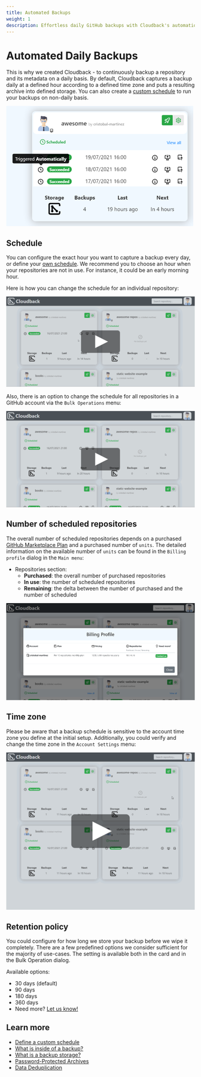 ```yaml
---
title: Automated Backups
weight: 1
description: Effortless daily GitHub backups with Cloudback's automation
---
```


# Automated Daily Backups

This is why we created Cloudback - to continuously backup a repository and its metadata on a daily basis. By default, Cloudback captures a backup daily at a defined hour according to a defined time zone and puts a resulting archive into defined storage. You can also create a [custom schedule](/features/custom-schedule) to run your backups on non-daily basis.

<img src="/static/features/triggered-automatically.png" alt="Backup" width="500"/>

## Schedule

You can configure the exact hour you want to capture a backup every day, or define your [own schedule](/features/custom-schedule). We recommend you to choose an hour when your repositories are not in use. For instance, it could be an early morning hour.

Here is how you can change the schedule for an individual repository:

<p align="center">
  <img src="/static/features/change-backup-schedule.png" data-alt="/static/features/change-backup-schedule.gif"
       alt="Change Backup Schedule" onclick="swapGif(this)" style="cursor: pointer;"/>
</p>

Also, there is an option to change the schedule for all repositories in a GitHub account via the `Bulk Operations` menu:

<p align="center">
  <img src="/static/features/change-schedule-bulk.png" data-alt="/static/features/change-schedule-bulk.gif"
       alt="Change Schedule in a Bulk" onclick="swapGif(this)" style="cursor: pointer;"/>
</p>

## Number of scheduled repositories

The overall number of scheduled repositories depends on a purchased [GitHub Marketplace Plan](https://github.com/marketplace/cloudback) and a purchased number of `units`. The detailed information on the available number of `units` can be found in the `Billing profile` dialog in the `Main menu`:

- Repositories section:
  - **Purchased**: the overall number of purchased repositories
  - **In use**: the number of scheduled repositories
  - **Remaining**: the delta between the number of purchased and the number of scheduled

<img src="/static/features/billing-profile.png" alt="Billing Profile"/>

## Time zone

Please be aware that a backup schedule is sensitive to the account time zone you define at the initial setup. Additionally, you could verify and change the time zone in the `Account Settings` menu:

<p align="center">
  <img src="/static/features/account-time-zone.png" data-alt="/static/features/account-time-zone.gif"
       alt="Change Schedule in a Bulk" onclick="swapGif(this)" style="cursor: pointer;"/>
</p>

## Retention policy

You could configure for how long we store your backup before we wipe it completely. There are a few predefined options we consider sufficient for the majority of use-cases. The setting is available both in the card and in the Bulk Operation dialog.

Available options:
- 30 days (default)
- 90 days
- 180 days
- 360 days
- Need more? [Let us know!](/contact-us)

## Learn more

- [Define a custom schedule](/features/custom-schedule)
- [What is inside of a backup?](/features/metadata)
- [What is a backup storage?](/features/various-backup-storages)
- [Password-Protected Archives](/features/archive)
- [Data Deduplication](/features/deduplication/)